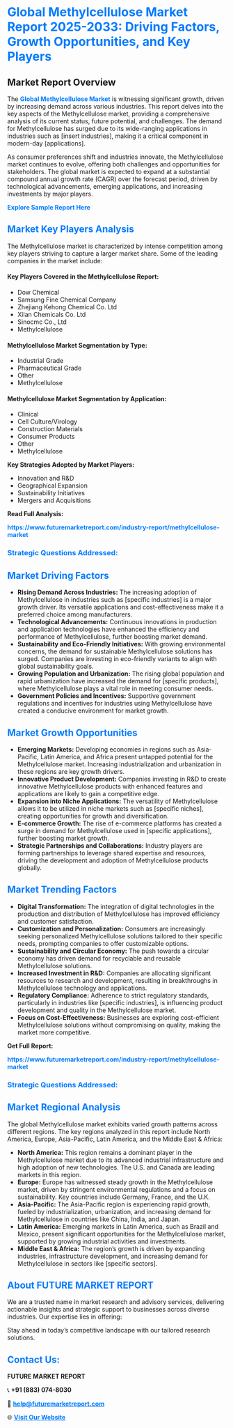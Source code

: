 <h1 style="color: #007BFF;">Global Methylcellulose Market Report 2025-2033: Driving Factors, Growth Opportunities, and Key Players</h1>

<section id="overview">
<h2>Market Report Overview</h2>
<p>The <a href="https://www.futuremarketreport.com/industry-report/methylcellulose-market" style="color: #007BFF; text-decoration: none;"><strong>Global Methylcellulose Market</strong></a> is witnessing significant growth, driven by increasing demand across various industries. This report delves into the key aspects of the Methylcellulose market, providing a comprehensive analysis of its current status, future potential, and challenges. The demand for Methylcellulose has surged due to its wide-ranging applications in industries such as [insert industries], making it a critical component in modern-day [applications].</p>
<p>As consumer preferences shift and industries innovate, the Methylcellulose market continues to evolve, offering both challenges and opportunities for stakeholders. The global market is expected to expand at a substantial compound annual growth rate (CAGR) over the forecast period, driven by technological advancements, emerging applications, and increasing investments by major players.</p>
</section>

<section id="overview">
<p><a href="https://www.futuremarketreport.com/request-sample/reportId=98720" style="color: #007BFF; text-decoration: none;"><strong>Explore Sample Report Here</strong></a></p>
</section>

<section id="key-players">
<h2 style="color: #007BFF;">Market Key Players Analysis</h2>
<p>The Methylcellulose market is characterized by intense competition among key players striving to capture a larger market share. Some of the leading companies in the market include:</p>
<h4>Key Players Covered in the Methylcellulose Report:</h4>
<ul><li>Dow Chemical</li><li>Samsung Fine Chemical Company</li><li>Zhejiang Kehong Chemical Co. Ltd</li><li>Xilan Chemicals Co. Ltd</li><li>Sinocmc Co., Ltd</li><li>Methylcellulose</li></ul>
<h4>Methylcellulose Market Segmentation by Type:</h4>
<ul><li>Industrial Grade</li><li>Pharmaceutical Grade</li><li>Other</li><li>Methylcellulose</li></ul>

<h4>Methylcellulose Market Segmentation by Application:</h4>
<ul><li>Clinical</li><li>Cell Culture/Virology</li><li>Construction Materials</li><li>Consumer Products</li><li>Other</li><li>Methylcellulose</li></ul>
<p><strong>Key Strategies Adopted by Market Players:</strong></p>
<ul>
<li>Innovation and R&D</li>
<li>Geographical Expansion</li>
<li>Sustainability Initiatives</li>
<li>Mergers and Acquisitions</li>
</ul>
</section>

<section>
<p><strong>Read Full Analysis: </strong></p><a href="https://www.futuremarketreport.com/industry-report/methylcellulose-market" style="color: #007BFF; text-decoration: none;"><strong>https://www.futuremarketreport.com/industry-report/methylcellulose-market</strong></a>
<h3 style="color: #007BFF;">Strategic Questions Addressed:</h3>
</section>

<section id="driving-factors">
<h2 style="color: #007BFF;">Market Driving Factors</h2>
<ul>
<li><strong>Rising Demand Across Industries:</strong> The increasing adoption of Methylcellulose in industries such as [specific industries] is a major growth driver. Its versatile applications and cost-effectiveness make it a preferred choice among manufacturers.</li>
<li><strong>Technological Advancements:</strong> Continuous innovations in production and application technologies have enhanced the efficiency and performance of Methylcellulose, further boosting market demand.</li>
<li><strong>Sustainability and Eco-Friendly Initiatives:</strong> With growing environmental concerns, the demand for sustainable Methylcellulose solutions has surged. Companies are investing in eco-friendly variants to align with global sustainability goals.</li>
<li><strong>Growing Population and Urbanization:</strong> The rising global population and rapid urbanization have increased the demand for [specific products], where Methylcellulose plays a vital role in meeting consumer needs.</li>
<li><strong>Government Policies and Incentives:</strong> Supportive government regulations and incentives for industries using Methylcellulose have created a conducive environment for market growth.</li>
</ul>
</section>

<section id="growth-opportunities">
<h2 style="color: #007BFF;">Market Growth Opportunities</h2>
<ul>
<li><strong>Emerging Markets:</strong> Developing economies in regions such as Asia-Pacific, Latin America, and Africa present untapped potential for the Methylcellulose market. Increasing industrialization and urbanization in these regions are key growth drivers.</li>
<li><strong>Innovative Product Development:</strong> Companies investing in R&D to create innovative Methylcellulose products with enhanced features and applications are likely to gain a competitive edge.</li>
<li><strong>Expansion into Niche Applications:</strong> The versatility of Methylcellulose allows it to be utilized in niche markets such as [specific niches], creating opportunities for growth and diversification.</li>
<li><strong>E-commerce Growth:</strong> The rise of e-commerce platforms has created a surge in demand for Methylcellulose used in [specific applications], further boosting market growth.</li>
<li><strong>Strategic Partnerships and Collaborations:</strong> Industry players are forming partnerships to leverage shared expertise and resources, driving the development and adoption of Methylcellulose products globally.</li>
</ul>
</section>

<section id="trending-factors">
<h2 style="color: #007BFF;">Market Trending Factors</h2>
<ul>
<li><strong>Digital Transformation:</strong> The integration of digital technologies in the production and distribution of Methylcellulose has improved efficiency and customer satisfaction.</li>
<li><strong>Customization and Personalization:</strong> Consumers are increasingly seeking personalized Methylcellulose solutions tailored to their specific needs, prompting companies to offer customizable options.</li>
<li><strong>Sustainability and Circular Economy:</strong> The push towards a circular economy has driven demand for recyclable and reusable Methylcellulose solutions.</li>
<li><strong>Increased Investment in R&D:</strong> Companies are allocating significant resources to research and development, resulting in breakthroughs in Methylcellulose technology and applications.</li>
<li><strong>Regulatory Compliance:</strong> Adherence to strict regulatory standards, particularly in industries like [specific industries], is influencing product development and quality in the Methylcellulose market.</li>
<li><strong>Focus on Cost-Effectiveness:</strong> Businesses are exploring cost-efficient Methylcellulose solutions without compromising on quality, making the market more competitive.</li>
</ul>
</section>

<section>
<p><strong>Get Full Report: </strong></p><a href="https://www.futuremarketreport.com/industry-report/methylcellulose-market" style="color: #007BFF; text-decoration: none;"><strong>https://www.futuremarketreport.com/industry-report/methylcellulose-market</strong></a>
<h3 style="color: #007BFF;">Strategic Questions Addressed:</h3>
</section>


<section id="regional-analysis">
<h2 style="color: #007BFF;">Market Regional Analysis</h2>
<p>The global Methylcellulose market exhibits varied growth patterns across different regions. The key regions analyzed in this report include North America, Europe, Asia-Pacific, Latin America, and the Middle East & Africa:</p>
<ul>
<li><strong>North America:</strong> This region remains a dominant player in the Methylcellulose market due to its advanced industrial infrastructure and high adoption of new technologies. The U.S. and Canada are leading markets in this region.</li>
<li><strong>Europe:</strong> Europe has witnessed steady growth in the Methylcellulose market, driven by stringent environmental regulations and a focus on sustainability. Key countries include Germany, France, and the U.K.</li>
<li><strong>Asia-Pacific:</strong> The Asia-Pacific region is experiencing rapid growth, fueled by industrialization, urbanization, and increasing demand for Methylcellulose in countries like China, India, and Japan.</li>
<li><strong>Latin America:</strong> Emerging markets in Latin America, such as Brazil and Mexico, present significant opportunities for the Methylcellulose market, supported by growing industrial activities and investments.</li>
<li><strong>Middle East & Africa:</strong> The region’s growth is driven by expanding industries, infrastructure development, and increasing demand for Methylcellulose in sectors like [specific sectors].</li>
</ul>
</section>

<footer>
<h2 style="color: #007BFF;">About FUTURE MARKET REPORT</h2>
<p>We are a trusted name in market research and advisory services, delivering actionable insights and strategic support to businesses across diverse industries. Our expertise lies in offering:</p>

<p>Stay ahead in today’s competitive landscape with our tailored research solutions.</p>

<h2 style="color: #007BFF;">Contact Us:</h2>
<p><strong>FUTURE MARKET REPORT</strong></p>
<p>📞 <strong>+91 (883) 074-8030</strong></p>
<p>📧 <strong><a href="mailto:help@futuremarketreport.com" style="color: #007BFF;">help@futuremarketreport.com</a></strong></p>
<p>🌐 <strong><a href="https://www.futuremarketreport.com/" style="color: #007BFF;">Visit Our Website</a></strong></p>
</footer>